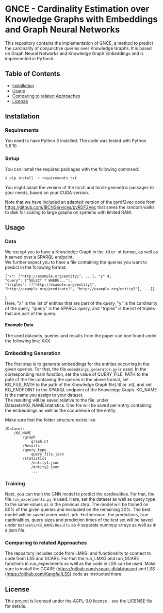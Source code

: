 # GNCE - Cardinality Estimation over Knowledge Graphs with Embeddings and Graph Neural Networks

This repository contains the implementation of GNCE, a method to predict the cardinality
of conjunctive queries over Knowledge Graphs. It is based on Graph Neural Networks
and Knowledge Graph Embeddings and is implemented in PyTorch. 

## Table of Contents

- [Installation](#installation)
- [Usage](#usage)
- [Comparing to related Approaches](#comparing-to-related-approaches)
- [License](#license)

## Installation

### Requirements

You need to have Python 3 installed. The code was tested with Python 3.8.10

### Setup

You can install the required packages with the following command:

```sh
$ pip install -r requirements.txt
```
You might adapt the version of the torch and torch-geometric packages to your needs,
based on your CUDA version.

Note that we have included an adapted version of the pyrdf2vec code from
https://github.com/IBCNServices/pyRDF2Vec that saves the random walks to disk for 
scaling to large graphs on systems with limited RAM.
## Usage

### Data
We except you to have a Knowledge Graph in the .ttl or .nt format, as well as
it served over a SPARQL endpoint. <br>
We further expect you to have a file containing the queries you want to predict in
the following format:
```
{"x": ["http://example.org/entity1", ...], "y":4, 
"query": ["SELECT * WHERE..."], 
"triples": [["http://example.org/entity1", "http://example.org/predicate1", "http://example.org/entity2"], ...]}
```
}
<br>
Here, "x" is the list of entities that are part of the query, "y" is the cardinality of the query,
"query" is the SPARQL query, and "triples" is the list of triples that are part of the query.<br>


#### Example Data
The used datasets, queries and results from the paper can boe found under the following link:
XXX

### Embedding Generation
The first step is to generate embeddings for the entities occurring in the given queries.
For that, the file `embeddings_generator.py` is used. In the corresponding
main function, set the value of QUERY_FILE_PATH to the path of the file containing the queries
in the above format, set KG_FILE_PATH to the path of the Knowledge Graph file(.ttl or .nt), 
and set KG_ENDPOINT to the SPARQL endpoint of the Knowledge Graph. KG_NAME is the name you 
assign to your dataset. <br>
The resulting will be saved relative to the file,
under Datasets/KG_NAME/statistics. One file will be saved per entity containing the embeddings
as well as the occurrence of the entity. <br>

Make sure that the folder structure exists like:
```
/Datasets
    /KG_NAME
        /graph
            graph.nt
        /Results
        /query_type
            query_file.json
        /statistics
            /entity1.json
            /entity2.json
            ...
```

### Training

Next, you can train the GNN model to predict the cardinalities. 
For that, the file `run_experiments.py` is used.
Here, set the dataset as well as query_type to the same values as in the previous step. The model will be trained on 80% of the given queries and evaluated on the remaining 20%. 
The best model will be saved under ```model.pth```. Furthermore,
the predictions, true cardinalities, query sizes and prediction times of the test set
will be saved under
```Datasets/KG_NAME/Results``` as 4 separate nummpy arrays as well as in a json file.


### Comparing to related Approaches
The repository includes code from LMKG, and functionality to connect to code from 
LSS and GCARE. For that the run_LMKG and run_GCARE functions in run_experiments as well as the code in LSS
can be used. Make sure to install the GCARE (https://github.com/yspark-dblab/gcare)
and LSS (https://github.com/Kangfei/LSS) code as instructed there.


## License

This project is licensed under the AGPL-3.0 license - see the LICENSE file for details.
